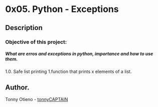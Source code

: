 # 0x05. Python - Exceptions

## Description

### Objective of this project:

##### What are erros and exceptions in python, importance and how to use them.

1.0. Safe list printing
 1.function that prints x elements of a list.


## Author.
Tonny Otieno - [tonnyCAPTAIN](https://github.com/tonnyCAPTAIN/)
